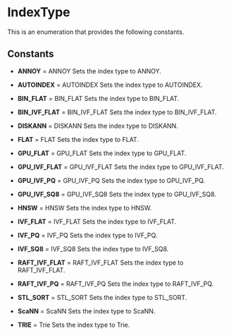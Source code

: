# IndexType

This is an enumeration that provides the following constants.

## Constants

- **ANNOY** = ANNOY
Sets the index type to ANNOY.

- **AUTOINDEX** = AUTOINDEX
Sets the index type to AUTOINDEX.

- **BIN_FLAT** = BIN_FLAT
Sets the index type to BIN_FLAT.

- **BIN_IVF_FLAT** = BIN_IVF_FLAT
Sets the index type to BIN_IVF_FLAT.

- **DISKANN** = DISKANN
Sets the index type to DISKANN.

- **FLAT** = FLAT
Sets the index type to FLAT.

- **GPU_FLAT** = GPU_FLAT
Sets the index type to GPU_FLAT.

- **GPU_IVF_FLAT** = GPU_IVF_FLAT
Sets the index type to GPU_IVF_FLAT.

- **GPU_IVF_PQ** = GPU_IVF_PQ
Sets the index type to GPU_IVF_PQ.

- **GPU_IVF_SQ8** = GPU_IVF_SQ8
Sets the index type to GPU_IVF_SQ8.

- **HNSW** = HNSW
Sets the index type to HNSW.

- **IVF_FLAT** = IVF_FLAT
Sets the index type to IVF_FLAT.

- **IVF_PQ** = IVF_PQ
Sets the index type to IVF_PQ.

- **IVF_SQ8** = IVF_SQ8
Sets the index type to IVF_SQ8.

- **RAFT_IVF_FLAT** = RAFT_IVF_FLAT
Sets the index type to RAFT_IVF_FLAT.

- **RAFT_IVF_PQ** = RAFT_IVF_PQ
Sets the index type to RAFT_IVF_PQ.

- **STL_SORT** = STL_SORT
Sets the index type to STL_SORT.

- **ScaNN** = ScaNN
Sets the index type to ScaNN.

- **TRIE** = Trie
Sets the index type to Trie.

